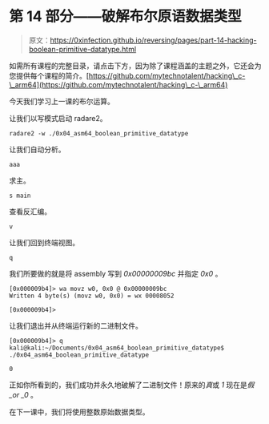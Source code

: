 # 第 14 部分——破解布尔原语数据类型

> 原文：<https://0xinfection.github.io/reversing/pages/part-14-hacking-boolean-primitive-datatype.html>

如需所有课程的完整目录，请点击下方，因为除了课程涵盖的主题之外，它还会为您提供每个课程的简介。[https://github.com/mytechnotalent/hacking\_c-\_arm64](https://github.com/mytechnotalent/hacking\_c-\_arm64)

今天我们学习上一课的布尔运算。

让我们以写模式启动 radare2。

```
radare2 -w ./0x04_asm64_boolean_primitive_datatype

```

让我们自动分析。

```
aaa

```

求主。

```
s main

```

查看反汇编。

```
v

```

让我们回到终端视图。

```
q

```

我们所要做的就是将 assembly 写到 *0x00000009bc* 并指定 *0x0* 。

```
[0x000009b4]> wa movz w0, 0x0 @ 0x00000009bc
Written 4 byte(s) (movz w0, 0x0) = wx 00008052

```

```
[0x000009b4]>

```

让我们退出并从终端运行新的二进制文件。

```
[0x000009b4]> q
kali@kali:~/Documents/0x04_asm64_boolean_primitive_datatype$ ./0x04_asm64_boolean_primitive_datatype

```

```
0

```

正如你所看到的，我们成功并永久地破解了二进制文件！原来的*真*或 *1* 现在是*假 _or _0* 。

在下一课中，我们将使用整数原始数据类型。